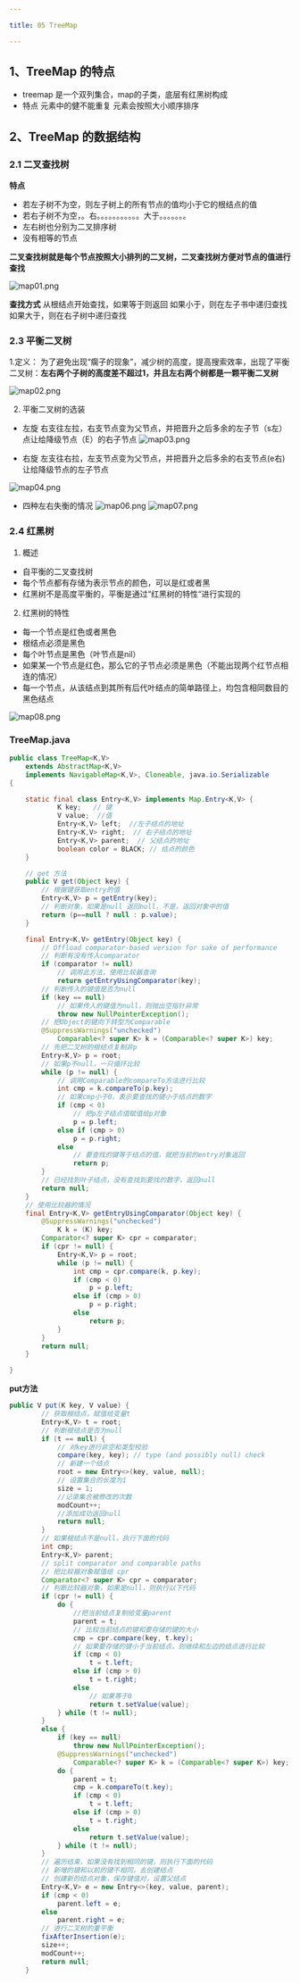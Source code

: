 ```yaml
---

title: 05 TreeMap

---
```


## 1、TreeMap 的特点
* treemap 是一个双列集合，map的子类，底层有红黑树构成
* 特点
    元素中的健不能重复
    元素会按照大小顺序排序
## 2、TreeMap 的数据结构
### 2.1 二叉查找树

 **特点**
* 若左子树不为空，则左子树上的所有节点的值均小于它的根结点的值
* 若右子树不为空，。右。。。。。。。。。。。大于。。。。。。。
* 左右树也分别为二叉排序树
* 没有相等的节点

 **二叉查找树就是每个节点按照大小排列的二叉树，二叉查找树方便对节点的值进行查找**

![map01.png](/java/map01.png)

**查找方式**
从根结点开始查找，如果等于则返回
如果小于，则在左子书中递归查找
如果大于，则在右子树中递归查找

### 2.3 平衡二叉树

1.定义：
    为了避免出现“瘸子的现象”，减少树的高度，提高搜索效率，出现了平衡二叉树：**左右两个子树的高度差不超过1，并且左右两个树都是一颗平衡二叉树**

![map02.png](/java/map02.png)

2. 平衡二叉树的选装
* 左旋
右支往左拉，右支节点变为父节点，并把晋升之后多余的左子节（s左）点让给降级节点（E）的右子节点
![map03.png](/java/map03.png)

* 右旋
左支往右拉，左支节点变为父节点，并把晋升之后多余的右支节点(e右)让给降级节点的左子节点

![map04.png](/java/map04.png)

* 四种左右失衡的情况
![map06.png](/java/map06.png)
![map07.png](/java/map07.png)

### 2.4 红黑树

1. 概述
* 自平衡的二叉查找树
* 每个节点都有存储为表示节点的颜色，可以是红或者黑
* 红黑树不是高度平衡的，平衡是通过“红黑树的特性“进行实现的

2. 红黑树的特性
* 每一个节点是红色或者黑色
* 根结点必须是黑色
* 每个叶节点是黑色（叶节点是nil）
* 如果某一个节点是红色，那么它的子节点必须是黑色（不能出现两个红节点相连的情况）
* 每一个节点，从该结点到其所有后代叶结点的简单路径上，均包含相同数目的黑色结点

![map08.png](/java/map08.png)

### TreeMap.java
```java
public class TreeMap<K,V>
    extends AbstractMap<K,V>
    implements NavigableMap<K,V>, Cloneable, java.io.Serializable
{

    static final class Entry<K,V> implements Map.Entry<K,V> {
            K key;   // 键
            V value;  //值
            Entry<K,V> left;  //左子结点的地址
            Entry<K,V> right;  // 右子结点的地址
            Entry<K,V> parent;  // 父结点的地址
            boolean color = BLACK; // 结点的颜色
    }

    // get 方法
    public V get(Object key) {
        // 根据键获取entry的值
        Entry<K,V> p = getEntry(key);
        // 判断对象，如果是null 返回null，不是，返回对象中的值
        return (p==null ? null : p.value);
    }

    final Entry<K,V> getEntry(Object key) {
        // Offload comparator-based version for sake of performance
        // 判断有没有传入comparator
        if (comparator != null)
            // 调用此方法，使用比较器查询
            return getEntryUsingComparator(key);
        // 判断传入的键值是否为null
        if (key == null)
            // 如果传入的键值为null，则抛出空指针异常
            throw new NullPointerException();
        // 把Object的键向下转型为Comparable
        @SuppressWarnings("unchecked")
            Comparable<? super K> k = (Comparable<? super K>) key;
        // 先把二叉树的根结点复制非p
        Entry<K,V> p = root;
        // 如果p不null，一只循环比较
        while (p != null) {
            // 调用Comparable的compareTo方法进行比较
            int cmp = k.compareTo(p.key);
            // 如果cmp小于0，表示要查找的键小于结点的数字
            if (cmp < 0)
                // 把p左子结点值赋值给p对象
                p = p.left;
            else if (cmp > 0)
                p = p.right;
            else
                // 要查找的键等于结点的值，就把当前的entry对象返回
                return p;
        }
        // 已经找到叶子结点，没有查找到要找的数字，返回null
        return null;
    }
    // 使用比较器的情况
    final Entry<K,V> getEntryUsingComparator(Object key) {
        @SuppressWarnings("unchecked")
            K k = (K) key;
        Comparator<? super K> cpr = comparator;
        if (cpr != null) {
            Entry<K,V> p = root;
            while (p != null) {
                int cmp = cpr.compare(k, p.key);
                if (cmp < 0)
                    p = p.left;
                else if (cmp > 0)
                    p = p.right;
                else
                    return p;
            }
        }
        return null;
    }

}

```

**put方法**
```java
public V put(K key, V value) {
        // 获取根结点，赋值给变量t
        Entry<K,V> t = root;
        // 判断根结点是否为null
        if (t == null) {
            // 对key进行非空和类型校验
            compare(key, key); // type (and possibly null) check
            // 新建一个结点
            root = new Entry<>(key, value, null);
            // 设置集合的长度为1
            size = 1;
            //记录集合被修改的次数
            modCount++;
            //添加成功返回null
            return null;
        }
        // 如果根结点不是null，执行下面的代码
        int cmp;
        Entry<K,V> parent;
        // split comparator and comparable paths
        // 把比较器对象赋值给 cpr
        Comparator<? super K> cpr = comparator;
        // 判断比较器对象，如果是null，则执行以下代码
        if (cpr != null) {
            do {
                //把当前结点复制给变量parent
                parent = t;
                // 比较当前结点的键和要存储的键的大小
                cmp = cpr.compare(key, t.key);
                // 如果要存储的键小于当前结点，则继续和左边的结点进行比较
                if (cmp < 0)
                    t = t.left;
                else if (cmp > 0)
                    t = t.right;
                else
                    // 如果等于0
                    return t.setValue(value);
            } while (t != null);
        }
        else {
            if (key == null)
                throw new NullPointerException();
            @SuppressWarnings("unchecked")
                Comparable<? super K> k = (Comparable<? super K>) key;
            do {
                parent = t;
                cmp = k.compareTo(t.key);
                if (cmp < 0)
                    t = t.left;
                else if (cmp > 0)
                    t = t.right;
                else
                    return t.setValue(value);
            } while (t != null);
        }
        // 遍历结束，如果没有找到相同的键，则执行下面的代码
        // 新增的键和以前的键不相同，去创建结点
        // 创建新的结点对象，保存键值对，设置父结点
        Entry<K,V> e = new Entry<>(key, value, parent);
        if (cmp < 0)
            parent.left = e;
        else
            parent.right = e;
        // 进行二叉树的重平衡
        fixAfterInsertion(e);
        size++;
        modCount++;
        return null;
    }
```








